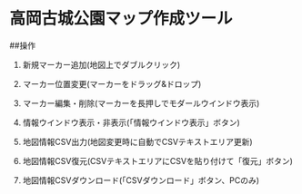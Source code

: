 # 高岡古城公園マップ作成ツール

##操作

1. 新規マーカー追加(地図上でダブルクリック)

2. マーカー位置変更(マーカーをドラッグ&ドロップ)

3. マーカー編集・削除(マーカーを長押しでモダールウインドウ表示)

4. 情報ウインドウ表示・非表示(「情報ウインドウ表示」ボタン) 

5. 地図情報CSV出力(地図変更時に自動でCSVテキストエリア更新)

6. 地図情報CSV復元(CSVテキストエリアにCSVを貼り付けて「復元」ボタン)

6. 地図情報CSVダウンロード(「CSVダウンロード」ボタン、PCのみ) 